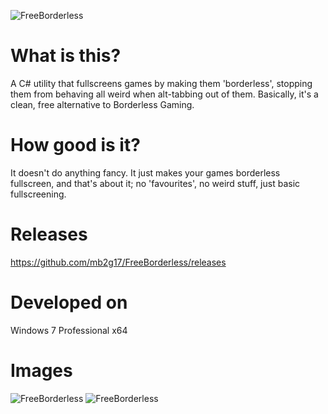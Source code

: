 ![FreeBorderless](https://raw.githubusercontent.com/mb2g17/FreeBorderless/master/logo.png)

# What is this?
A C# utility that fullscreens games by making them 'borderless', stopping them from behaving all weird when alt-tabbing out of them. Basically, it's a clean, free alternative to Borderless Gaming.

# How good is it?
It doesn't do anything fancy. It just makes your games borderless fullscreen, and that's about it; no 'favourites', no weird stuff, just basic fullscreening.

# Releases
https://github.com/mb2g17/FreeBorderless/releases

# Developed on
Windows 7 Professional x64

# Images
![FreeBorderless](https://raw.githubusercontent.com/mb2g17/FreeBorderless/master/ss1.png)
![FreeBorderless](https://raw.githubusercontent.com/mb2g17/FreeBorderless/master/ss2.png)
